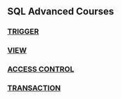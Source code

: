 ## **SQL Advanced Courses**

### **[TRIGGER](./TRIGGER/readme.md)**
### **[VIEW](./VIEW/readme.md)**
### **[ACCESS CONTROL](./ACCESS_CONTROL/readme.md)**
### **[TRANSACTION](./TRANSACTION/readme.md)**